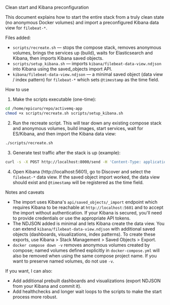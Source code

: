 Clean start and Kibana preconfiguration

This document explains how to start the entire stack from a truly clean state (no anonymous Docker volumes) and import a preconfigured Kibana data view for `filebeat-*`.

Files added:

- `scripts/recreate.sh` — stops the compose stack, removes anonymous volumes, brings the services up (build), waits for Elasticsearch and Kibana, then imports Kibana saved objects.
- `scripts/setup_kibana.sh` — imports `kibana/filebeat-data-view.ndjson` into Kibana using the saved_objects import API.
- `kibana/filebeat-data-view.ndjson` — a minimal saved object (data view / index pattern) for `filebeat-*` which sets `@timestamp` as the time field.

How to use

1. Make the scripts executable (one-time):

```bash
cd /home/epicuro/repo/activemq-app
chmod +x scripts/recreate.sh scripts/setup_kibana.sh
```

2. Run the recreate script. This will tear down any existing compose stack and anonymous volumes, build images, start services, wait for ES/Kibana, and then import the Kibana data view:

```bash
./scripts/recreate.sh
```

3. Generate test traffic after the stack is up (example):

```bash
curl -s -X POST http://localhost:8000/send -H 'Content-Type: application/json' -d '{"body":"hello from test"}'
```

4. Open Kibana (http://localhost:5601), go to Discover and select the `filebeat-*` data view. If the saved object import worked, the data view should exist and `@timestamp` will be registered as the time field.

Notes and caveats

- The import uses Kibana's `api/saved_objects/_import` endpoint which requires Kibana to be reachable at `http://localhost:5601` and to accept the import without authentication. If your Kibana is secured, you'll need to provide credentials or use the appropriate API tokens.
- The NDJSON added is minimal and lets Kibana create the data view. You can extend `kibana/filebeat-data-view.ndjson` with additional saved objects (dashboards, visualizations, index patterns). To create these exports, use Kibana > Stack Management > Saved Objects > Export.
- `docker compose down -v` removes anonymous volumes created by compose; named volumes defined explicitly in `docker-compose.yml` will also be removed when using the same compose project name. If you want to preserve named volumes, do not use `-v`.

If you want, I can also:
- Add additional prebuilt dashboards and visualizations (export NDJSON from your Kibana and commit it).
- Add healthchecks and longer wait loops to the scripts to make the start process more robust.

